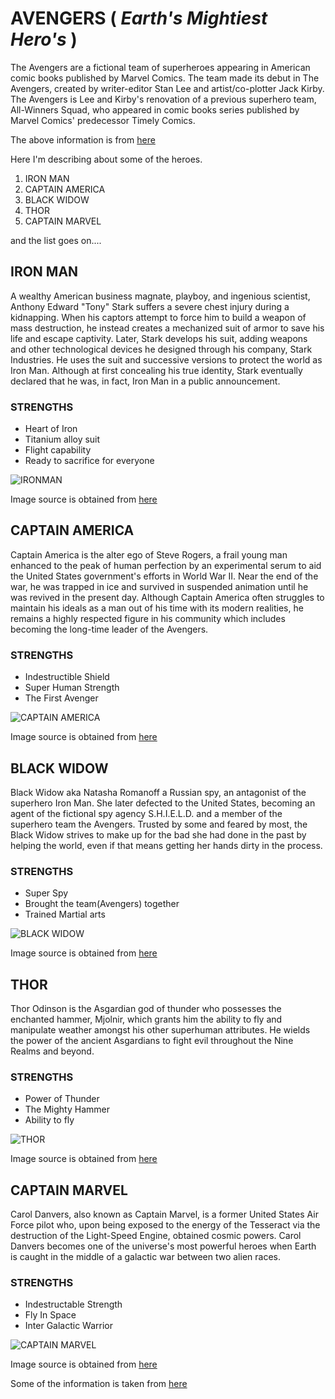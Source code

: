 # AVENGERS ( *Earth's Mightiest Hero's* )

The Avengers are a fictional team of superheroes appearing in American comic books published by Marvel Comics. The team made its debut in The Avengers, created by writer-editor Stan Lee and artist/co-plotter Jack Kirby. The Avengers is Lee and Kirby's renovation of a previous superhero team, All-Winners Squad, who appeared in comic books series published by Marvel Comics' predecessor Timely Comics. 

The above information is from [here](https://en.wikipedia.org/wiki/Avengers_(comics))

Here I'm describing about some of the heroes.

1. IRON MAN
1. CAPTAIN AMERICA
1. BLACK WIDOW
1. THOR
1. CAPTAIN MARVEL 

and the list goes on....

## IRON MAN

A wealthy American business magnate, playboy, and ingenious scientist, Anthony Edward "Tony" Stark suffers a severe chest injury during a kidnapping. When his captors attempt to force him to build a weapon of mass destruction, he instead creates a mechanized suit of armor to save his life and escape captivity. Later, Stark develops his suit, adding weapons and other technological devices he designed through his company, Stark Industries. He uses the suit and successive versions to protect the world as Iron Man. Although at first concealing his true identity, Stark eventually declared that he was, in fact, Iron Man in a public announcement.


### STRENGTHS
* Heart of Iron
* Titanium alloy suit
* Flight capability
* Ready to sacrifice for everyone

![IRONMAN](https://i.pinimg.com/originals/d0/51/da/d051da9cf1ef018cd9554dab2ba3fa42.jpg)

Image source is obtained from [here](https://www.google.com/url?sa=i&source=images&cd=&cad=rja&uact=8&ved=2ahUKEwjgweLsp53nAhUFRK0KHak1AqEQjB16BAgBEAM&url=https%3A%2F%2Fwww.pinterest.com%2Fpin%2F526991593874871433%2F&psig=AOvVaw14QV2Koh7deOy7da2qBYS7&ust=1579992192475976)


## CAPTAIN AMERICA

Captain America is the alter ego of Steve Rogers, a frail young man enhanced to the peak of human perfection by an experimental serum to aid the United States government's efforts in World War II. Near the end of the war, he was trapped in ice and survived in suspended animation until he was revived in the present day. Although Captain America often struggles to maintain his ideals as a man out of his time with its modern realities, he remains a highly respected figure in his community which includes becoming the long-time leader of the Avengers.

### STRENGTHS
* Indestructible Shield
* Super Human Strength
* The First Avenger


![CAPTAIN AMERICA](https://goombastomp.com/wp-content/uploads/2019/05/CAptain-America.jpg)

Image source is obtained from [here](https://www.google.com/url?sa=i&source=images&cd=&cad=rja&uact=8&ved=2ahUKEwjlysqOqp3nAhUPWa0KHeUhD64QjB16BAgBEAM&url=https%3A%2F%2Fgoombastomp.com%2Fcaptain-americas-spoiler%2F&psig=AOvVaw2LX1Qbxf7aNlkWbqQV0MLs&ust=1579992823946711)


## BLACK WIDOW

Black Widow aka Natasha Romanoff a Russian spy, an antagonist of the superhero Iron Man. She later defected to the United States, becoming an agent of the fictional spy agency S.H.I.E.L.D. and a member of the superhero team the Avengers. Trusted by some and feared by most, the Black Widow strives to make up for the bad she had done in the past by helping the world, even if that means getting her hands dirty in the process.

### STRENGTHS
* Super Spy
* Brought the team(Avengers) together
* Trained Martial arts

![BLACK WIDOW](https://www.nme.com/wp-content/uploads/2018/02/Black-Widow-Avengers-696x442.jpg)

Image source is obtained from [here](https://www.google.com/url?sa=i&source=images&cd=&ved=2ahUKEwi_9ba2rJ3nAhVLlKwKHUugDocQjB16BAgBEAM&url=https%3A%2F%2Fwww.nme.com%2Fblogs%2Fthe-movies-blog%2Fblack-widow-release-date-trailer-plot-cast-2534223&psig=AOvVaw3jV8fx1zVWu_bwXNhe4EeK&ust=1579993437952093)


## THOR

Thor Odinson is the Asgardian god of thunder who possesses the enchanted hammer, Mjolnir, which grants him the ability to fly and manipulate weather amongst his other superhuman attributes. He wields the power of the ancient Asgardians to fight evil throughout the Nine Realms and beyond.

### STRENGTHS
* Power of Thunder
* The Mighty Hammer
* Ability to fly

![THOR](https://cdn.britannica.com/73/182873-050-E1C686F4/Chris-Hemsworth-Thor-Thor-The-Dark-World.jpg)

Image source is obtained from [here](https://www.google.com/url?sa=i&source=images&cd=&cad=rja&uact=8&ved=2ahUKEwi0p4m5rp3nAhUERK0KHTd9DakQjB16BAgBEAM&url=https%3A%2F%2Fwww.britannica.com%2Ftopic%2FThor-comic-book-character&psig=AOvVaw1tyl7o_s62GMLnsjVFaHpI&ust=1579993946719020)


## CAPTAIN MARVEL

Carol Danvers, also known as Captain Marvel, is a former United States Air Force pilot who, upon being exposed to the energy of the Tesseract via the destruction of the Light-Speed Engine, obtained cosmic powers. Carol Danvers becomes one of the universe's most powerful heroes when Earth is caught in the middle of a galactic war between two alien races.

### STRENGTHS
* Indestructable Strength
* Fly In Space
* Inter Galactic Warrior

![CAPTAIN MARVEL](https://vignette.wikia.nocookie.net/marvelcinematicuniverse/images/f/fe/CapMarvel-EndgameProfile.jpeg/revision/latest/scale-to-width-down/310?cb=20190423175247)

Image source is obtained from [here](https://marvelcinematicuniverse.fandom.com/wiki/Captain_Marvel)

Some of the information is taken from [here](https://en.wikipedia.org/wiki/Avengers_(comics))


